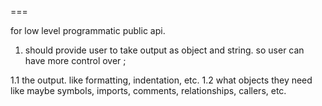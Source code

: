 

===

for low level programmatic public api.

1. should provide user to take output as object and string.
  so user can have more control over ;

  1.1 the output. like formatting, indentation, etc.
  1.2 what objects they need like maybe symbols, imports, comments, relationships, callers, etc.
